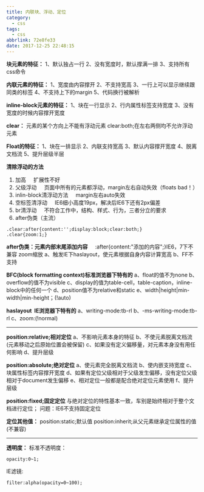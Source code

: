 ```yaml
---
title: 内联块、浮动、定位
category:
  - css
tags:
  - css
abbrlink: 72e8fe33
date: 2017-12-25 22:48:15
---
```

**块元素的特征：**
1、默认独占一行
2、没有宽度时，默认撑满一排
3、支持所有css命令


**内联元素的特征：**
1、宽度由内容撑开
2、不支持宽高
3、一行上可以显示继续跟同类的标签
4、不支持上下的margin
5、代码换行被解析

 <!-- more -->
**inline-block元素的特征：**
1、块在一行显示
2、行内属性标签支持宽度
3、没有宽度的时候内容撑开宽度


**clear：**
元素的某个方向上不能有浮动元素
clear:both;在左右两侧均不允许浮动元素

**Float的特征：**
1、块在一排显示
2、内联支持宽高
3、默认内容撑开宽度
4、脱离文档流
5、提升层级半层


**清除浮动的方法**
1. 加高
    扩展性不好
2. 父级浮动
    页面中所有的元素都浮动，margin左右自动失效（floats bad！）
3. inlin-block清浮动方法
    margin左右auto失效
4. 空标签清浮动
    IE6细小高度19px，解决后IE6下还有2px偏差
5. br清浮动
    不符合工作中，结构、样式、行为，三者分立的要求
6. after伪类（主流）
```
.clear:after{content:'';display:block;clear:both;}
.clear{zoom:1;}
```

**after伪类：元素内部末尾添加内容**
    :after{content:"添加的内容";}IE6，7下不兼容
zoom缩放
a、触发IE下haslayout，使元素根据自身内容计算宽高
b、FF不支持

**BFC(block formatting context)标准浏览器下特有的**
a、float的值不为none
b、overflow的值不为visible
c、display的值为table-cell，table-caption，inline-block中的任何一个
d、position值不为relative和static
e、width|height|min-width|min-height；(!auto)

**haslayout  IE浏览器下特有的**
a、writing-mode:tb-rl
b、-ms-writing-mode:tb-rl
c、zoom:(!normal)

---

**position:relative;相对定位**
a、不影响元素本身的特征
b、不使元素脱离文档流(元素移动之后原始位置会被保留)
c、如果没有定义偏移量，对元素本身没有用任何影响
d、提升层级

**position:absolute;绝对定位**
a、使元素完全脱离文档流
b、使内嵌支持宽度
c、块属性标签内容撑开宽度
d、如果有定位父级相对于父级发生偏移，没有定位父级相对于document发生偏移
e、相对定位一般都是配合绝对定位元素使用
f、提升层级

**position:fixed;固定定位**
与绝对定位的特性基本一致，车别是始终相对于整个文档进行定位；
问题：IE6不支持固定定位

**定位其他值：**
position:static;默认值
position:inherit;从父元素继承定位属性的值(不兼容)


---


**透明度：**
标准不透明度：
```
opacity:0~1;
```
IE滤镜:
```
filter:alpha(opacity=0~100);
```

